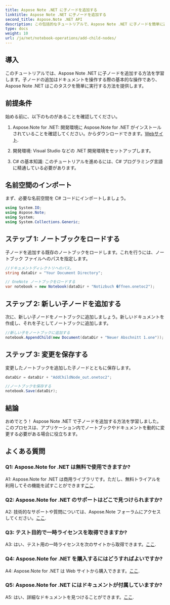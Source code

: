 ```yaml
---
title: Aspose Note .NET に子ノードを追加する
linktitle: Aspose Note .NET に子ノードを追加する
second_title: Aspose.Note .NET API
description: この包括的なチュートリアルで、Aspose Note .NET に子ノードを簡単に追加する方法を学びましょう。今すぐ文書操作スキルを向上させましょう。
type: docs
weight: 10
url: /ja/net/notebook-operations/add-child-nodes/
---
```

## 導入

このチュートリアルでは、Aspose Note .NET に子ノードを追加する方法を学習します。子ノードの追加はドキュメントを操作する際の基本的な操作であり、Aspose Note .NET はこのタスクを簡単に実行する方法を提供します。

## 前提条件

始める前に、以下のものがあることを確認してください。

1. Aspose.Note for .NET: 開発環境に Aspose.Note for .NET がインストールされていることを確認してください。からダウンロードできます。[Webサイト](https://releases.aspose.com/note/net/).

2. 開発環境: Visual Studio などの .NET 開発環境をセットアップします。

3. C# の基本知識: このチュートリアルを進めるには、C# プログラミング言語に精通している必要があります。

## 名前空間のインポート

まず、必要な名前空間を C# コードにインポートしましょう。

```csharp
using System.IO;
using Aspose.Note;
using System;
using System.Collections.Generic;
```

## ステップ 1: ノートブックをロードする

子ノードを追加する既存のノートブックをロードします。これを行うには、ノートブック ファイルへのパスを指定します。

```csharp
//ドキュメントディレクトリへのパス。
string dataDir = "Your Document Directory";

// OneNote ノートブックをロードする
var notebook = new Notebook(dataDir + "Notizbuch �ffnen.onetoc2");
```

## ステップ 2: 新しい子ノードを追加する

次に、新しい子ノードをノートブックに追加しましょう。新しいドキュメントを作成し、それを子としてノートブックに追加します。

```csharp
//新しい子をノートブックに追加する
notebook.AppendChild(new Document(dataDir + "Neuer Abschnitt 1.one"));
```

## ステップ 3: 変更を保存する

変更したノートブックを追加した子ノードとともに保存します。

```csharp
dataDir = dataDir + "AddChildNode_out.onetoc2";

//ノートブックを保存する
notebook.Save(dataDir);
```

## 結論

おめでとう！ Aspose Note .NET で子ノードを追加する方法を学習しました。このプロセスは、アプリケーション内でノートブックやドキュメントを動的に変更する必要がある場合に役立ちます。

## よくある質問

### Q1: Aspose.Note for .NET は無料で使用できますか?

 A1: Aspose.Note for .NET は商用ライブラリです。ただし、無料トライアルを利用してその機能を試すことができます[ここ](https://releases.aspose.com/).

### Q2: Aspose.Note for .NET のサポートはどこで見つけられますか?

 A2: 技術的なサポートや質問については、Aspose.Note フォーラムにアクセスしてください。[ここ](https://forum.aspose.com/c/note/28).

### Q3: テスト目的で一時ライセンスを取得できますか?

 A3: はい、テスト用の一時ライセンスを次のサイトから取得できます。[ここ](https://purchase.aspose.com/temporary-license/).

### Q4: Aspose.Note for .NET を購入するにはどうすればよいですか?

 A4: Aspose.Note for .NET は Web サイトから購入できます。[ここ](https://purchase.aspose.com/buy).

### Q5: Aspose.Note for .NET にはドキュメントが付属していますか?

 A5: はい、詳細なドキュメントを見つけることができます。[ここ](https://reference.aspose.com/note/net/).
